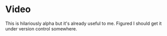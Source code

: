 # Video

This is hilariously alpha but it's already useful to me. Figured I should get it
under version control somewhere.
